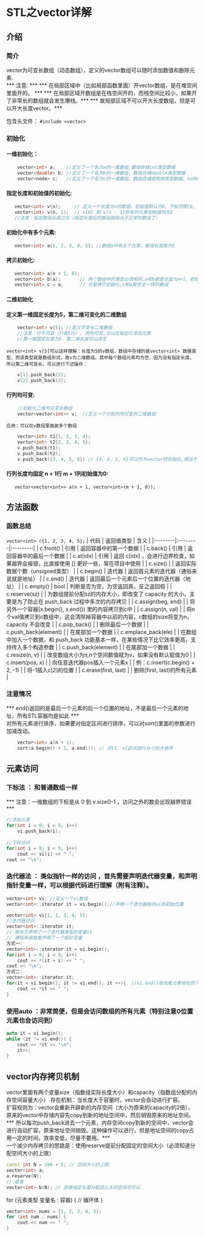 # STL之vector详解
## 介绍
### 简介  
vector为可变长数组（动态数组），定义的vector数组可以随时添加数值和删除元素.  
*** 注意: ***
*** 在局部区域中（比如局部函数里面）开vector数组，是在堆空间里面开的。 ***
*** 在局部区域开数组是在栈空间开的，而栈空间比较小，如果开了非常长的数组就会发生爆栈。***
*** 故局部区域不可以开大长度数组，但是可以开大长度vector。***

包含头文件：
`#include <vector>`

### 初始化
#### 一维初始化：
```cpp
    vector<int> a;    //定义了一个名为a的一维数组,数组存储int类型数据
    vector<double> b; //定义了一个名为b的一维数组，数组存储double类型数据
    vector<node> c;   //定义了一个名为c的一维数组，数组存储结构体类型数据，node是结构体类型
```
#### 指定长度和初始值的初始化:
```cpp
   vector<int> v(n);     // 定义一个长度为n的数组，初始值默认为0，下标范围[0, n - 1]
   vector<int> v(n, 1);  // v[0] 到 v[n - 1]所有的元素初始值均为1
   //注意：指定数组长度之后（指定长度后的数组就相当于正常的数组了）
```
#### 初始化中有多个元素:
```cpp
   vector<int> a{1, 2, 3, 4, 5}; //数组a中有五个元素，数组长度就为5
```
#### 拷贝初始化:
```cpp
   vector<int> a(n + 1, 0);
   vector<int> b(a);       // 两个数组中的类型必须相同,a和b都是长度为n+1，初始值都为0的数组
   vector<int> c = a;      // 也是拷贝初始化,c和a是完全一样的数组
```
#### 二维初始化
#### 定义第一维固定长度为5，第二维可变化的二维数组
```cpp
    vector<int> v[5]; //定义可变长二维数组
    //注意：行不可变（只有5行）, 而列可变,可以在指定行添加元素
    //第一维固定长度为5，第二维长度可以改变
```
    vector<int> v[5]可以这样理解：长度为5的v数组，数组中存储的是vector<int> 数据类型，而该类型就是数组形式，故v为二维数组。其中每个数组元素均为空，因为没有指定长度，所以第二维可变长。可以进行下述操作：
```cpp
    v[1].push_back(2);
    v[2].push_back(3);
 ```
#### 行列均可变:
```cpp
    //初始化二维均可变长数组
    vector<vector<int>> v;  //定义一个行和列均可变的二维数组
```
    应用：可以在v数组里面装多个数组
```cpp
    vector<int> t1{1, 2, 3, 4};
    vector<int> t2{2, 3, 4, 5};
    v.push_back(t1);
    v.push_back(t2);
    v.push_back({3, 4, 5, 6}) // {3, 4, 5, 6}可以作为vector的初始化,相当于一个无名vector
```
#### 行列长度均固定 n + 1行 m + 1列初始值为0:
`   vector<vector<int>> a(n + 1, vector<int>(m + 1, 0));`
## 方法函数
### 函数总结
`vector<int> c{1, 2, 3, 4, 5};`
  |  代码  |  返回值类型  |  含义  |
  |:--------|:--------|:--------:|
  |  c.front() | 引用 | 返回容器中的第一个数据 |
  |  c.back() | 引用 | 返回容器中的最后一个数据 |
  |  c.at(idx) | 引用 | 返回 c[idx] ，会进行边界检查，如果越界会报错，比直接使用 [] 更好一些，常在项目中使用 |
  |  c.size() |    | 返回实际数据个数（unsigned类型） |
  |  c.begin() | 迭代器 | 返回首元素的迭代器（通俗来说就是地址） |
  |  c.end() | 迭代器 | 返回最后一个元素后一个位置的迭代器（地址） |
  |  c.empty() | bool | 判断是否为空，为空返回真，反之返回假 |
  |  c.reserve(sz) |    | 为数组提前分配sz的内存大小，即改变了 capacity 的大小，主要是为了防止在 push_back 过程中多次的内存拷贝 |
  |  c.assign(beg, end) |    | 将另外一个容器[x.begin(), x.end()) 里的内容拷贝到c中 |
  |  c.assign(n, val) |    | 将n 个val值拷贝到c数组中，这会清除掉容器中以前的内容，c数组的size将变为n，capacity 不会改变 |
  |  c.pop_back() |  | 删除最后一个数据 |
  |  c.push_back(element) |    | 在尾部加一个数据 |
  |  c.emplace_back(ele) |    | 在数组中加入一个数据，和 push_back 功能基本一样，在某些情况下比它效率更高，支持传入多个构造参数 |
  |  c.push_back(element) |    | 在尾部加一个数据 |
  |  c.resize(n, v) |    | 改变数组大小为n,n个空间数值赋为v，如果没有默认赋值为0 |
  |  c.insert(pos, x) |    | 向任意迭代器pos插入一个元素x |
  |  例：c.insert(c.begin() + 2, -1) |    | 将-1插入c[2]的位置 |
  |  c.erase(first, last) |    | 删除[first, last)的所有元素 |

### 注意情况
*** end()返回的是最后一个元素的后一个位置的地址，不是最后一个元素的地址，所有STL容器均是如此 ***   
对所有元素进行排序，如果要对指定区间进行排序，可以对sort()里面的参数进行加减改动。
```cpp
    vector<int> a(n + 1);
    sort(a.begin() + 1, a.end()); // 对[1, n]区间进行从小到大排序
```
## 元素访问
### 下标法 ： 和普通数组一样   
*** 注意：一维数组的下标是从 0 到 v.size()-1 ，访问之外的数会出现越界错误 ***
```cpp
//添加元素
for(int i = 0; i < 5; i++)
	vi.push_back(i);
	
//下标访问 
for(int i = 0; i < 5; i++)
	cout << vi[i] << " ";
cout << "\n";
```
### 迭代器法 ： 类似指针一样的访问 ，首先需要声明迭代器变量，和声明指针变量一样，可以根据代码进行理解（附有注释）。
```cpp
vector<int> vi; //定义一个vi数组
vector<int>::iterator it = vi.begin();//声明一个迭代器指向vi的初始位置

vector<int> vi{1, 2, 3, 4, 5};
//迭代器访问
vector<int>::iterator it;   
// 相当于声明了一个迭代器类型的变量it
// 通俗来说就是声明了一个指针变量
方式一:
vector<int>::iterator it = vi.begin(); 
for(int i = 0; i < 5; i++)
	cout << *(it + i) << " ";
cout << "\n";
方式二:
vector<int>::iterator it;
for(it = vi.begin(); it != vi.end(); it ++){  //vi.end()指向尾元素地址的下一个地址
    cout << *it << " ";
}
```
### 使用auto ：非常简便，但是会访问数组的所有元素（特别注意0位置元素也会访问到）
```cpp
auto it = vi.begin();
while (it != vi.end()) {
    cout << *it << "\n";
    it++;
}
```
## vector内存拷贝机制
vector里面有两个变量size（指数组实际长度大小）和capacity（指数组分配的内存空间容量大小）
存在机制：当长度大于容量时，vector会自动进行扩容。  
扩容规则为：vector会重新开辟新的内存空间（大小为原来的capacity的2倍），原来的vector中存储内容先copy到新的地址空间中，然后销毁原来的地址空间。  
*** 所以每次push_back进去一个元素，内存空间copy到新的空间中，vector会进行自动扩容，原来地址空间销毁。这种操作可以进行，但是地址空间的copy占用一定的时间，效率变低，尽量不要用。***   
一个减少内存拷贝的思路是：使用reserve提前分配固定的空间大小（必须知道分配空间大小的上限）
```cpp
const int N = 1e6 + 5; // 空间大小的上限
vector<int> a;
a.reserve(N);
// 或者
vector<int> b(N); // 直接指定长度分配这么大的空间也可以
```


for (元素类型 变量名 : 容器) {
    // 循环体
}

```cpp
vector<int> nums = {1, 2, 3, 4, 5};
for (int num : nums) {
    cout << num << " ";
}
```
